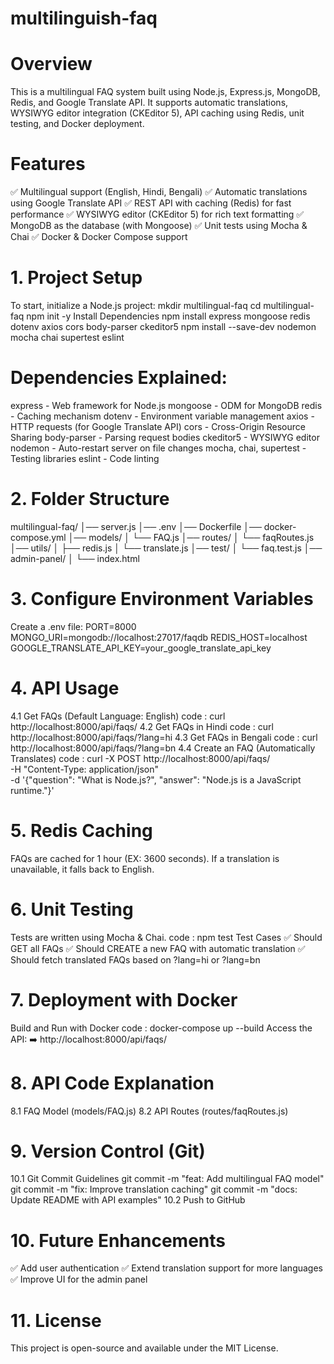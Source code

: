 # multilinguish-faq
# Overview
This is a multilingual FAQ system built using Node.js, Express.js, MongoDB, Redis, and Google Translate API. It supports automatic translations, WYSIWYG editor integration (CKEditor 5), API caching using Redis, unit testing, and Docker deployment.
# Features
✅ Multilingual support (English, Hindi, Bengali)
✅ Automatic translations using Google Translate API
✅ REST API with caching (Redis) for fast performance
✅ WYSIWYG editor (CKEditor 5) for rich text formatting
✅ MongoDB as the database (with Mongoose)
✅ Unit tests using Mocha & Chai
✅ Docker & Docker Compose support

# 1. Project Setup
To start, initialize a Node.js project:
mkdir multilingual-faq
cd multilingual-faq
npm init -y
Install Dependencies
npm install express mongoose redis dotenv axios cors body-parser ckeditor5
npm install --save-dev nodemon mocha chai supertest eslint

# Dependencies Explained:
express - Web framework for Node.js
mongoose - ODM for MongoDB
redis - Caching mechanism
dotenv - Environment variable management
axios - HTTP requests (for Google Translate API)
cors - Cross-Origin Resource Sharing
body-parser - Parsing request bodies
ckeditor5 - WYSIWYG editor
nodemon - Auto-restart server on file changes
mocha, chai, supertest - Testing libraries
eslint - Code linting

# 2. Folder Structure
multilingual-faq/
│── server.js
│── .env
│── Dockerfile
│── docker-compose.yml
│── models/
│   └── FAQ.js
│── routes/
│   └── faqRoutes.js
│── utils/
│   ├── redis.js
│   └── translate.js
│── test/
│   └── faq.test.js
│── admin-panel/
│   └── index.html


# 3. Configure Environment Variables
Create a .env file:
PORT=8000
MONGO_URI=mongodb://localhost:27017/faqdb
REDIS_HOST=localhost
GOOGLE_TRANSLATE_API_KEY=your_google_translate_api_key

# 4. API Usage
4.1 Get FAQs (Default Language: English)
code :
curl http://localhost:8000/api/faqs/
4.2 Get FAQs in Hindi
 code :
curl http://localhost:8000/api/faqs/?lang=hi
4.3 Get FAQs in Bengali
 code :
curl http://localhost:8000/api/faqs/?lang=bn
4.4 Create an FAQ (Automatically Translates)
 code :
curl -X POST http://localhost:8000/api/faqs/ \
     -H "Content-Type: application/json" \
     -d '{"question": "What is Node.js?", "answer": "Node.js is a JavaScript runtime."}'

     
# 5. Redis Caching
FAQs are cached for 1 hour (EX: 3600 seconds).
If a translation is unavailable, it falls back to English.

# 6. Unit Testing
Tests are written using Mocha & Chai.
 code :
npm test
Test Cases
✅ Should GET all FAQs
✅ Should CREATE a new FAQ with automatic translation
✅ Should fetch translated FAQs based on ?lang=hi or ?lang=bn

# 7. Deployment with Docker
 Build and Run with Docker
 code :
docker-compose up --build
Access the API:
➡️ http://localhost:8000/api/faqs/

# 8. API Code Explanation
8.1 FAQ Model (models/FAQ.js)
8.2 API Routes (routes/faqRoutes.js)

# 9. Version Control (Git)
10.1 Git Commit Guidelines
git commit -m "feat: Add multilingual FAQ model"
git commit -m "fix: Improve translation caching"
git commit -m "docs: Update README with API examples"
10.2 Push to GitHub

# 10. Future Enhancements
✅ Add user authentication
✅ Extend translation support for more languages
✅ Improve UI for the admin panel

# 11. License
This project is open-source and available under the MIT License.




